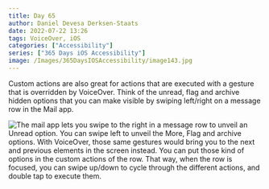 ```yaml
---
title: Day 65
author: Daniel Devesa Derksen-Staats
date: 2022-07-22 13:26
tags: VoiceOver, iOS
categories: ["Accessibility"]
series: ["365 Days iOS Accessibility"]
image: /Images/365DaysIOSAccessibility/image143.jpg
---
```


Custom actions are also great for actions that are executed with a gesture that is overridden by VoiceOver. Think of the unread, flag and archive hidden options that you can make visible by swiping left/right on a message row in the Mail app.

![The mail app lets you swipe to the right in a message row to unveil an Unread option. You can swipe left to unveil the More, Flag and archive options. With VoiceOver, those same gestures would bring you to the next and previous elements in the screen instead. You can put those kind of options in the custom actions of the row. That way, when the row is focused, you can swipe up/down to cycle through the different actions, and double tap to execute them.](/Images/365DaysIOSAccessibility/image143.jpg)

